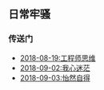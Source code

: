 ## 日常牢骚

### 传送门

- [2018-08-19:工程师思维](https://github.com/careteenL/webFEDeveloper/blob/master/Front-end-knowledge/daily-essay/20180819-study.md)
- [2018-09-02:我心迷茫](https://github.com/careteenL/webFEDeveloper/blob/master/Front-end-knowledge/daily-essay/20180902-I_lost_my_heart.md)
- [2018-09-03:怡然自得](https://github.com/careteenL/webFEDeveloper/blob/master/Front-end-knowledge/daily-essay/20180903-Happy_and_pleased_with_myself.md)